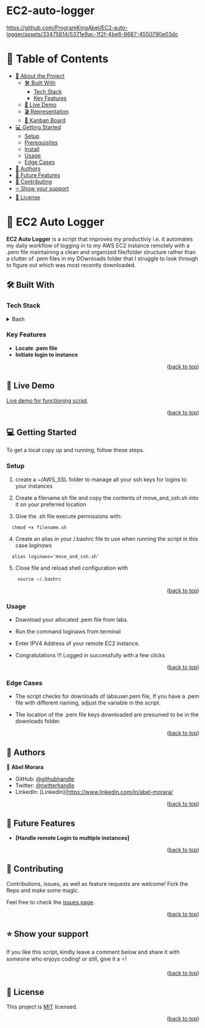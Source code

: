 # EC2-auto-logger




https://github.com/ProgramKingAbel/EC2-auto-logger/assets/33475814/5371e9ac-1f2f-4be6-8687-4550790e03dc



<a id="readme-top"></a>

# 📗 Table of Contents

- [📖 About the Project](#about-project)
  - [🛠 Built With](#built-with)
    - [Tech Stack](#tech-stack)
    - [Key Features](#key-features)
  - [🚀 Live Demo](#live-demo)
  - [🎬 Representation](#representation)
  - [🧮 Kanban Board](#kanban-board)
- [💻 Getting Started](#getting-started)
  - [Setup](#setup)
  - [Prerequisites](#prerequisites)
  - [Install](#install)
  - [Usage](#usage)
  - [Edge Cases](#edge-cases)
- [👥 Authors](#authors)
- [🔭 Future Features](#future-features)
- [🤝 Contributing](#contributing)
- [⭐️ Show your support](#support)
- [📝 License](#license)

<!-- PROJECT DESCRIPTION -->

# 📖 EC2 Auto Logger <a id="about-project"></a>

**EC2 Auto Logger** is a script that improves my productiviy i.e. it automates my daily workflow of logging in to my AWS EC2 instance remotely with a .pem file maintaining a clean and organized file/folder structure rather than a clutter of .pem files in my DOwnloads folder that I struggle to look through to figure out which was most recently downloaded.
 
 
## 🛠 Built With <a id="built-with"></a>

### Tech Stack <a id="tech-stack"></a>

<details>
  <summary>Bash</summary>
</details>

<!-- Features -->

### Key Features <a id="key-features"></a>

- **Locate .pem file**
- **Initiate login to instance**

<p align="right">(<a href="#readme-top">back to top</a>)</p>

## 🚀 Live Demo <a id="live-demo"></a>

[Live demo for functioning script](https://drive.google.com/file/d/14VNdykCKq6MkHreWp6JI1h3kSD4_6r-E/view?usp=sharing).

<p align="right">(<a href="#readme-top">back to top</a>)</p>

<!-- GETTING STARTED -->

## 💻 Getting Started <a id="getting-started"></a>

To get a local copy up and running, follow these steps.

### Setup

1. create a ~/AWS_SSL folder to manage all your ssh keys for logins to your instances

2. Create a filename.sh file and copy the contents of move_and_ssh.sh into it on your preferred location

3. Give the .sh file execute permissions with: 

``` 
  chmod +x filename.sh

```

4. Create an alias in your /.bashrc file to use when running the script in this case *loginaws*

``` 
  alias loginaws='move_and_ssh.sh'

```

5. Close file and reload shell configuration with

```
    source ~/.bashrc 
```


<p align="right">(<a href="#readme-top">back to top</a>)</p>


### Usage <a id="usage"></a> 

- Download your allocated .pem file from labs.

- Run the command loginaws from terminal

- Enter IPV4 Address of your remote EC2 instance.

- Congratulations !!! Logged in successfully with a few clicks
 

<p align="right">(<a href="#readme-top">back to top</a>)</p>


### Edge Cases <a id="#edge-cases"></a> 
- The script checks for downloads of labsuser.pem file, If you have a .pem file with different naming, adjust the variable in the script.

- The location of the .pem file keys downloaded are presumed to be in the downloads folder.
  
<p align="right">(<a href="#readme-top">back to top</a>)</p>


<!-- AUTHORS -->
## 👥 Authors <a id="authors"></a>  
 
👤 **Abel Morara**
- GitHub: [@githubhandle](https://github.com/ProgramKingAbel)
- Twitter: [@twitterhandle](https://twitter.com/CeoAbel1)
- LinkedIn: [LinkedIn](https://www.linkedin.com/in/abel-morara/
  
<p align="right">(<a href="#readme-top">back to top</a>)</p>

## 🔭 Future Features <a id="future-features"></a> 
 
- **[Handle remote Login to multiple instances]**

 
<p align="right">(<a href="#readme-top">back to top</a>)</p>

<!-- CONTRIBUTING -->

## 🤝 Contributing <a id="contributing"></a>

Contributions, issues, as well as feature requests are welcome! Fork the Repo and make some magic.

Feel free to check the [issues page](https://github.com/ProgramKingAbel/EC2-auto-logger/issues).

<p align="right">(<a href="#readme-top">back to top</a>)</p>

<!-- SUPPORT -->
## ⭐️ Show your support <a id="support"></a>

If you like this script, kindly leave a comment below and share it with
someone who enjoys coding! or still, give it a ⭐️!

<p align="right">(<a href="#readme-top">back to top</a>)</p>

<!-- LICENSE -->
 
## 📝 License <a id="license"></a> 

This project is [MIT](./LICENSE) licensed.

<p align="right">(<a href="#readme-top">back to top</a>)</p>

